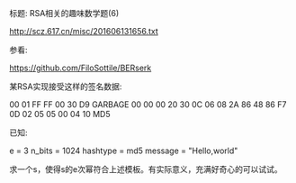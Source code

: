 标题: RSA相关的趣味数学题(6)

http://scz.617.cn/misc/201606131656.txt

参看:

https://github.com/FiloSottile/BERserk

某RSA实现接受这样的签名数据:

00 01 FF FF 00 30 D9 GARBAGE 00 00 00 20 30 0C 06 08 2A 86 48 86 F7 0D 02 05 05 00 04 10 MD5

已知:

e           = 3
n_bits      = 1024
hashtype    = md5
message     = "Hello,world"

求一个s，使得s的e次幂符合上述模板。有实际意义，充满好奇心的可以试试。